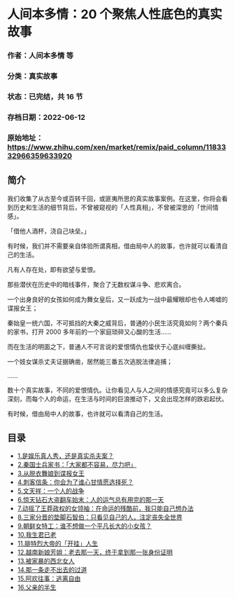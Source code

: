 # 人间本多情：20 个聚焦人性底色的真实故事

### 作者：人间本多情 等

### 分类：真实故事

### 状态：已完结，共 16 节

### 存档日期：2022-06-12

### 原始地址：https://www.zhihu.com/xen/market/remix/paid_column/1183332966359633920


## 简介
我们收集了从古至今或百转千回，或匪夷所思的真实故事案例。在这里，你将会看到历史和生活的细节背后，不曾被窥视的「人性真相」，不曾被深思的「世间情感」。

「借他人酒杯，浇自己块垒。」

有时候，我们并不需要亲自体验所谓真相，借由局中人的故事，也许就可以看清自己的生活。


凡有人存在处，即有欲望与爱恨。


那些潜伏在历史中的暗线事件，聚合了无数权谋斗争、悲欢离合。 


一个出身良好的女孩如何成为舞女皇后，又一跃成为一战中最耀眼却也令人唏嘘的谍报女王；


秦始皇一统六国，不可抵挡的大秦之威背后，普通的小民生活究竟如何？两个秦兵的家书，打开 2000 多年前的一个家庭琐碎又心酸的生活……


而在生活的明面之下，普通人不可言说的爱恨情仇也蛰伏于心底纠缠撕扯。


一个妓女谋杀丈夫证据确凿，居然能三番五次逃脱法律追捕；


……


数十个真实故事，不同的爱恨情仇。让你看见人与人之间的情感究竟可以多么复杂深刻，而每个人的命运，在生活与时间的巨浪推动下，又会出现怎样的跌宕起伏。


有时候，借由局中人的故事，也许就可以看清自己的生活。




## 目录
- [1.是娱乐真人秀，还是真实杀夫案？](1.是娱乐真人秀，还是真实杀夫案？.md)<!-- 2020-09-17 09:08 -->
- [2.秦国士兵家书：「大家都不容易，尽力吧」](2.秦国士兵家书：「大家都不容易，尽力吧」.md)<!-- 2020-09-14 10:31 -->
- [3.从脱衣舞娘到谍报女王](3.从脱衣舞娘到谍报女王.md)<!-- 2020-09-14 10:28 -->
- [4.刺客信条：你会为了谁心甘情愿选择死？](4.刺客信条：你会为了谁心甘情愿选择死？.md)<!-- 2020-09-14 10:28 -->
- [5.文天祥：一个人的战争](5.文天祥：一个人的战争.md)<!-- 2020-09-14 10:29 -->
- [6.惊天钻石大盗翻车始末：人的运气总有用完的那一天](6.惊天钻石大盗翻车始末：人的运气总有用完的那一天.md)<!-- 2020-09-17 09:09 -->
- [7.动摇了王莽政权的女领袖：在命运的残酷前，我只能自己想办法](7.动摇了王莽政权的女领袖：在命运的残酷前，我只能自己想办法.md)<!-- 2020-09-14 10:31 -->
- [8.三家分晋的垫脚石智伯：只看见自己的人，注定丧失全世界](8.三家分晋的垫脚石智伯：只看见自己的人，注定丧失全世界.md)<!-- 2020-09-14 10:31 -->
- [9.朝鲜女特工：谁不想做一个平凡长大的小女孩？](9.朝鲜女特工：谁不想做一个平凡长大的小女孩？.md)<!-- 2020-09-14 10:32 -->
- [10.我生君已老](10.我生君已老.md)<!-- 2020-09-17 09:11 -->
- [11.腓特烈大帝的「开挂」人生](11.腓特烈大帝的「开挂」人生.md)<!-- 2020-09-14 10:33 -->
- [12.越南新娘芳姐：老去那一天，终于拿到那一张身份证明](12.越南新娘芳姐：老去那一天，终于拿到那一张身份证明.md)<!-- 2020-09-17 09:12 -->
- [13.被家暴的西北女人](13.被家暴的西北女人.md)<!-- 2020-09-14 10:34 -->
- [14.那一条走不出去的过道](14.那一条走不出去的过道.md)<!-- 2020-09-17 09:13 -->
- [15.阿欢往事：逃离自由](15.阿欢往事：逃离自由.md)<!-- 2020-09-14 10:35 -->
- [16.父亲的半生](16.父亲的半生.md)<!-- 2020-11-10 08:39 -->